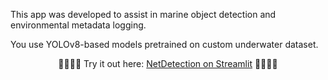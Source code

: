 This app was developed to assist in marine object detection and environmental metadata logging. 

You use YOLOv8-based models pretrained on custom underwater dataset.

<p align="center">
  🐠🧵🐡🎣 Try it out here: <a href="https://appdetection.streamlit.app">NetDetection on Streamlit</a> 🎣🐡🧵🐠
</p>
